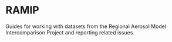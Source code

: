 # RAMIP
Guides for working with datasets from the Regional Aerosol Model Intercomparison Project and reporting related issues.
